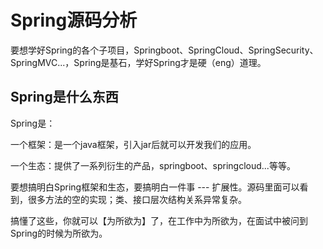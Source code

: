 #	Spring源码分析

要想学好Spring的各个子项目，Springboot、SpringCloud、SpringSecurity、SpringMVC...，Spring是基石，学好Spring才是硬（eng）道理。

##	Spring是什么东西

Spring是：

一个框架：是一个java框架，引入jar后就可以开发我们的应用。

一个生态：提供了一系列衍生的产品，springboot、springcloud...等等。

要想搞明白Spring框架和生态，要搞明白一件事 --- 扩展性。源码里面可以看到，很多方法的空的实现；类、接口层次结构关系异常复杂。

搞懂了这些，你就可以【为所欲为】了，在工作中为所欲为，在面试中被问到Spring的时候为所欲为。



